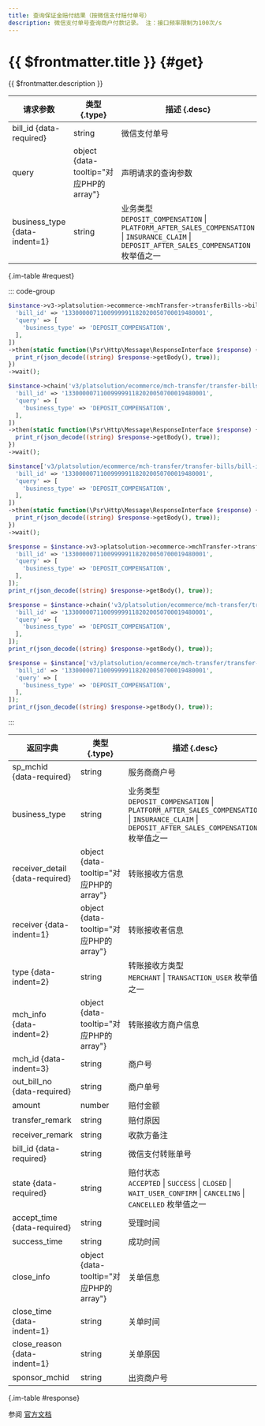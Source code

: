 ```yaml
---
title: 查询保证金赔付结果（按微信支付赔付单号）
description: 微信支付单号查询商户付款记录。 注：接口频率限制为100次/s
---
```


# {{ $frontmatter.title }} {#get}

{{ $frontmatter.description }}

| 请求参数 | 类型 {.type} | 描述 {.desc}
| --- | --- | ---
| bill_id {data-required} | string | 微信支付单号
| query | object {data-tooltip="对应PHP的array"} | 声明请求的查询参数
| business_type {data-indent=1} | string | 业务类型<br/>`DEPOSIT_COMPENSATION` \| `PLATFORM_AFTER_SALES_COMPENSATION` \| `INSURANCE_CLAIM` \| `DEPOSIT_AFTER_SALES_COMPENSATION` 枚举值之一

{.im-table #request}

::: code-group

```php [异步纯链式]
$instance->v3->platsolution->ecommerce->mchTransfer->transferBills->billId->_bill_id_->getAsync([
  'bill_id' => '1330000071100999991182020050700019480001',
  'query' => [
    'business_type' => 'DEPOSIT_COMPENSATION',
  ],
])
->then(static function(\Psr\Http\Message\ResponseInterface $response) {
  print_r(json_decode((string) $response->getBody(), true));
})
->wait();
```

```php [异步声明式]
$instance->chain('v3/platsolution/ecommerce/mch-transfer/transfer-bills/bill-id/{bill_id}')->getAsync([
  'bill_id' => '1330000071100999991182020050700019480001',
  'query' => [
    'business_type' => 'DEPOSIT_COMPENSATION',
  ],
])
->then(static function(\Psr\Http\Message\ResponseInterface $response) {
  print_r(json_decode((string) $response->getBody(), true));
})
->wait();
```

```php [异步属性式]
$instance['v3/platsolution/ecommerce/mch-transfer/transfer-bills/bill-id/{bill_id}']->getAsync([
  'bill_id' => '1330000071100999991182020050700019480001',
  'query' => [
    'business_type' => 'DEPOSIT_COMPENSATION',
  ],
])
->then(static function(\Psr\Http\Message\ResponseInterface $response) {
  print_r(json_decode((string) $response->getBody(), true));
})
->wait();
```

```php [同步纯链式]
$response = $instance->v3->platsolution->ecommerce->mchTransfer->transferBills->billId->_bill_id_->get([
  'bill_id' => '1330000071100999991182020050700019480001',
  'query' => [
    'business_type' => 'DEPOSIT_COMPENSATION',
  ],
]);
print_r(json_decode((string) $response->getBody(), true));
```

```php [同步声明式]
$response = $instance->chain('v3/platsolution/ecommerce/mch-transfer/transfer-bills/bill-id/{bill_id}')->get([
  'bill_id' => '1330000071100999991182020050700019480001',
  'query' => [
    'business_type' => 'DEPOSIT_COMPENSATION',
  ],
]);
print_r(json_decode((string) $response->getBody(), true));
```

```php [同步属性式]
$response = $instance['v3/platsolution/ecommerce/mch-transfer/transfer-bills/bill-id/{bill_id}']->get([
  'bill_id' => '1330000071100999991182020050700019480001',
  'query' => [
    'business_type' => 'DEPOSIT_COMPENSATION',
  ],
]);
print_r(json_decode((string) $response->getBody(), true));
```

:::

| 返回字典 | 类型 {.type} | 描述 {.desc}
| --- | --- | ---
| sp_mchid {data-required} | string | 服务商商户号
| business_type | string | 业务类型<br/>`DEPOSIT_COMPENSATION` \| `PLATFORM_AFTER_SALES_COMPENSATION` \| `INSURANCE_CLAIM` \| `DEPOSIT_AFTER_SALES_COMPENSATION` 枚举值之一
| receiver_detail {data-required} | object {data-tooltip="对应PHP的array"} | 转账接收方信息
| receiver {data-indent=1} | object {data-tooltip="对应PHP的array"} | 转账接收者信息
| type {data-indent=2} | string | 转账接收方类型<br/>`MERCHANT` \| `TRANSACTION_USER` 枚举值之一
| mch_info {data-indent=2} | object {data-tooltip="对应PHP的array"} | 转账接收方商户信息
| mch_id {data-indent=3} | string | 商户号
| out_bill_no {data-required} | string | 商户单号
| amount | number | 赔付金额
| transfer_remark | string | 赔付原因
| receiver_remark | string | 收款方备注
| bill_id {data-required} | string | 微信支付转账单号
| state {data-required} | string | 赔付状态<br/>`ACCEPTED` \| `SUCCESS` \| `CLOSED` \| `WAIT_USER_CONFIRM` \| `CANCELING` \| `CANCELLED` 枚举值之一
| accept_time {data-required} | string | 受理时间
| success_time | string | 成功时间
| close_info | object {data-tooltip="对应PHP的array"} | 关单信息
| close_time {data-indent=1} | string | 关单时间
| close_reason {data-indent=1} | string | 关单原因
| sponsor_mchid | string | 出资商户号

{.im-table #response}

参阅 [官方文档](https://pay.weixin.qq.com/doc/v3/partner/4013504200)
